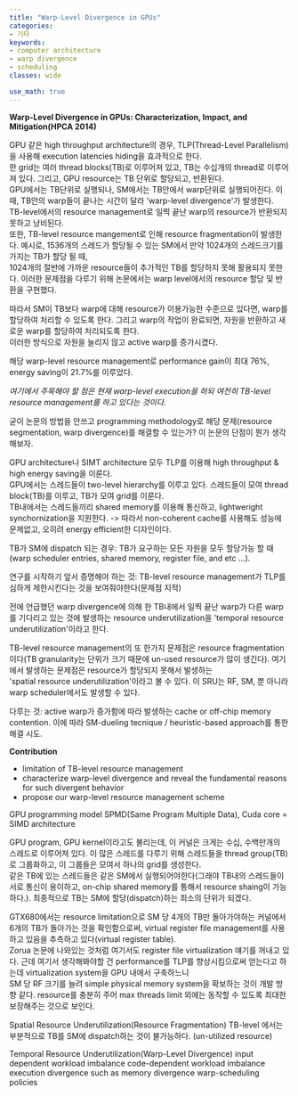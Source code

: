 ```yaml
---
title: "Warp-Level Divergence in GPUs"
categories:
- 기타
keywords:
- computer architecture
- warp divergence
- scheduling
classes: wide

use_math: true
---
```


**Warp-Level Divergence in GPUs: Characterization, Impact, and Mitigation(HPCA 2014)**  
<!--more-->


GPU 같은 high throughput architecture의 경우, TLP(Thread-Level Parallelism)을 사용해 execution latencies hiding을 효과적으로 한다.   
한 grid는 여러 thread blocks(TB)로 이루어져 있고, TB는 수십개의 thread로 이루어져 있다. 그리고, GPU resource는 TB 단위로 할당되고, 반환된다.  
GPU에서는 TB단위로 실행되나, SM에서는 TB안에서 warp단위로 실행되어진다. 이때, TB안의 warp들이 끝나는 시간이 달라 'warp-level divergence'가 발생한다.   
TB-level에서의 resource management로 일찍 끝난 warp의 resource가 반환되지 못하고 낭비된다.   
또한, TB-level resource mangement로 인해 resource fragmentation이 발생한다. 예시로, 1536개의 스레드가 할당될 수 있는 SM에서 만약 1024개의 스레드크기를 가지는 TB가 할당 될 때,  
1024개의 절반에 가까운 resource들이 추가적인 TB를 할당하지 못해 활용되지 못한다. 이러한 문제점을 다루기 위해 논문에서는 warp level에서의 resource 할당 및 반환을 구현했다.  

따라서 SM이 TB보다 warp에 대해 resource가 이용가능한 수준으로 있다면, warp를 할당하여 처리할 수 있도록 한다. 그리고 warp의 작업이 완료되면, 자원을 반환하고 새로운 warp를 할당하여 처리되도록 한다.     
이러한 방식으로 자원을 늘리지 않고 active warp를 증가시켰다.   

해당 warp-level resource management로 performance gain이 최대 76%, energy saving이 21.7%를 이루었다.   

*여기에서 주목해야 할 점은 현재 warp-level execution을 하되 여전히 TB-level resource management를 하고 있다는 것이다.*   

굳이 논문의 방법을 안쓰고 programming methodology로 해당 문제(resource segmentation, warp divergence)를 해결할 수 있는가? 이 논문의 단점이 뭔가 생각해보자.   

GPU architecture나 SIMT architecture 모두 TLP를 이용해 high throughput & high energy saving을 이룬다.    
GPU에서는 스레드들이 two-level hierarchy를 이루고 있다. 스레드들이 모여 thread block(TB)를 이루고, TB가 모여 grid를 이룬다.    
TB내에서는 스레드들끼리 shared memory를 이용해 통신하고, lightweright synchornization을 지원한다. -> 따라서 non-coherent cache를 사용해도 성능에 문제없고, 오히려 energy efficient한 디자인이다.    

TB가 SM에 dispatch 되는 경우: TB가 요구하는 모든 자원을 모두 할당가능 할 때(warp scheduler entries, shared memory, register file, and etc ...).   

연구를 시작하기 앞서 증명해야 하는 것: TB-level resource management가 TLP를 심하게 제한시킨다는 것을 보여줘야한다(문제점 지적)  

전에 언급했던 warp divergence에 의해 한 TB내에서 일찍 끝난 warp가 다른 warp를 기다리고 있는 것에 발생하는 resource underutilization을 'temporal resource underutilization'이라고 한다.    

TB-level resource management의 또 한가지 문제점은 resource fragmentation이다(TB granularity는 단위가 크기 때문에 un-used resource가 많이 생긴다). 여기에서 발생하는 문제점은 resource가 할당되지 못해서 발생하는  
'spatial resource underutilization'이라고 볼 수 있다. 이 SRU는 RF, SM, 뿐 아니라 warp scheduler에서도 발생할 수 있다.   

다루는 것: active warp가 증가함에 따라 발생하는 cache or off-chip memory contention. 이에 따라 SM-dueling tecnique / heuristic-based approach를 통한 해결 시도.   
  
**Contribution**  
- limitation of TB-level resource management  
- characterize warp-level divergence and reveal the fundamental reasons for such divergent behavior  
- propose our warp-level resource management scheme  

GPU programming model
SPMD(Same Program Multiple Data), Cuda core = SIMD architecture

GPU program, GPU kernel이라고도 불리는데, 이 커널은 크게는 수십, 수백만개의 스레드로 이루어져 있다. 이 많은 스레드를 다루기 위해  스레드들을 thread group(TB)로 그룹화하고, 이 그룹들은 모여서 하나의 grid를 생성한다.   
같은 TB에 있는 스레드들은 같은 SM에서 실행되어야한다(그래야 TB내의 스레드들이 서로 통신이 용이하고, on-chip shared memory를 통해서 resource shaing이 가능하다.). 최종적으로 TB는 SM에 할당(dispatch)하는 최소의 단위가 되겠다.   

GTX680에서는 resource limitation으로 SM 당 4개의 TB만 돌아가야하는 커널에서 6개의 TB가 돌아가는 것을 확인함으로써, virtual register file management를 사용하고 있음을 추측하고 있다(virtual register table).   
Zorua 논문에 나와있는 것처럼 여기서도 register file virtualization 얘기를 꺼내고 있다. 근데 여기서 생각해봐야할 건 performance를 TLP를 향상시킴으로써 얻는다고 하는데 virtualization system을 GPU 내에서 구축하느니    
SM 당 RF 크기를 늘려 simple physical memory system을 확보하는 것이 개발 방향 같다. resource를 충분히 주어 max threads limit 외에는 동작할 수 있도록 최대한 보장해주는 것으로 보인다.   

Spatial Resource Underutilization(Resource Fragmentation)
    TB-level 에서는 부분적으로 TB를 SM에 dispatch하는 것이 불가능하다. (un-utilized resource)

Temporal Resource Underutilization(Warp-Level Divergence)
    input dependent workload imbalance
    code-dependent workload imbalance
    execution divergence such as memory divergence
    warp-scheduling policies
    